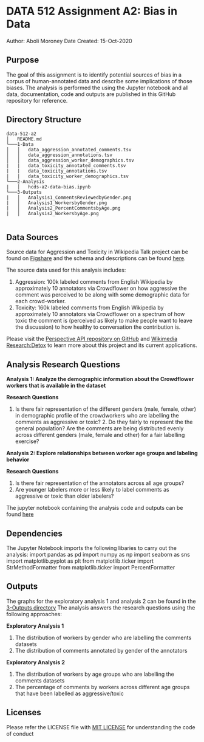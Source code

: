# DATA 512 Assignment A2: Bias in Data
Author: Aboli Moroney
Date Created: 15-Oct-2020

## Purpose
The goal of this assignment is to identify potential sources of bias in a corpus of human-annotated data and describe some implications of those biases.
The analysis is performed the using the Jupyter notebook and all data, documentation, code and outputs are published in this GitHub repository for reference.

## Directory Structure
```
data-512-a2
│   README.md    
└───1-Data
│   │   data_aggression_annotated_comments.tsv
│   │   data_aggression_annotations.tsv
│   │	data_aggression_worker_demographics.tsv
|   |	data_toxicity_annotated_comments.tsv
|   |	data_toxicity_annotations.tsv
|   |	data_toxicity_worker_demographics.tsv
└───2-Analysis
|   │   hcds-a2-data-bias.ipynb
└───3-Outputs
|   │   Analysis1_CommentsReviewedbyGender.png
|   │   Analysis1_WorkersbyGender.png
|   │   Analysis2_PercentCommentsbyAge.png
|   │   Analysis2_WorkersbyAge.png
    
```

## Data Sources

Source data for Aggression and Toxicity in Wikipedia Talk project can be found on [Figshare](https://figshare.com/projects/Wikipedia_Talk/16731) and the schema and descriptions can be found [here](https://meta.wikimedia.org/wiki/Research:Detox/Data_Release).

The source data used for this analysis includes:
1. Aggression: 100k labeled comments from English Wikipedia by approximately 10 annotators via Crowdflower on how aggressive the comment was perceived to be along with some demographic data for each crowd-worker.
2. Toxicity: 160k labeled comments from English Wikipedia by approximately 10 annotators via Crowdflower on a spectrum of how toxic the comment is (perceived as likely to 	make people want to leave the discussion) to how healthy to conversation the contribution is.

Please visit the [Perspective API repository on GitHub](https://conversationai.github.io/) and [Wikimedia Research:Detox](https://meta.wikimedia.org/wiki/Research:Detox) to learn more about this project and its current applications.

## Analysis Research Questions
**Analysis 1: Analyze the demographic information about the Crowdflower workers that is available in the dataset** <br>

**Research Questions**
1. Is there fair representation of the different genders (male, female, other) in demographic profile of the crowdworkers who are labelling the comments as aggressive or toxic? 2. Do they fairly to represent the the general population?
Are the comments are being distributed evenly across different genders (male, female and other) for a fair labelling exercise?

**Analysis 2: Explore relationships between worker age groups and labeling behavior** <br>

**Research Questions**
1. Is there fair representation of the annotators across all age groups?
2. Are younger labelers more or less likely to label comments as aggressive or toxic than older labelers?

The jupyter notebook containing the analysis code and outputs can be found [here](https://github.com/abolim/data-512/blob/master/data-512-a2/2-Analysis/hcds-a2-data-bias.ipynb)

## Dependencies
The Jupyter Notebook imports the following libaries to carry out the analysis:
import pandas as pd
import numpy as np
import seaborn as sns
import matplotlib.pyplot as plt
from matplotlib.ticker import StrMethodFormatter
from  matplotlib.ticker import PercentFormatter

## Outputs
The graphs for the exploratory analysis 1 and analysis 2 can be found in the [3-Outputs directory](https://github.com/abolim/data-512/tree/master/data-512-a2/3-Outputs)
The analysis answers the research questions using the following approaches:

**Exploratory Analysis 1**
1. The distribution of workers by gender who are labelling the comments datasets
2. The distribution of comments annotated by gender of the annotators

**Exploratory Analysis 2**
1. The distribution of workers by age groups who are labelling the comments datasets
2. The percentage of comments by workers across different age groups that have been labelled as aggressive/toxic

## Licenses
Please refer the LICENSE file with [MIT LICENSE](https://github.com/abolim/data-512/blob/master/data-512-a2/LICENSE) for understanding the code of conduct

